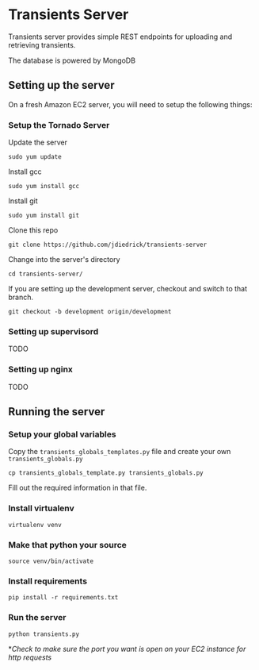 # Transients Server

Transients server provides simple REST endpoints for uploading and retrieving transients.

The database is powered by MongoDB

## Setting up the server

On a fresh Amazon EC2 server, you will need to setup the following things:

### Setup the Tornado Server

Update the server

`sudo yum update`

Install gcc

`sudo yum install gcc`

Install git

`sudo yum install git`

Clone this repo

`git clone https://github.com/jdiedrick/transients-server`

Change into the server's directory

`cd transients-server/`

If you are setting up the development server, checkout and switch to that branch.

`git checkout -b development origin/development`

### Setting up supervisord

TODO

### Setting up nginx

TODO

## Running the server

### Setup your global variables

Copy the `transients_globals_templates.py` file and create your own `transients_globals.py`

`cp transients_globals_template.py transients_globals.py`

Fill out the required information in that file.

### Install virtualenv

`virtualenv venv`

### Make that python your source 

`source venv/bin/activate`

### Install requirements

`pip install -r requirements.txt`

### Run the server

`python transients.py`

**Check to make sure the port you want is open on your EC2 instance for http requests*
